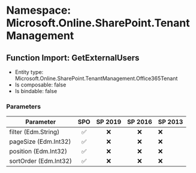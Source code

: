 # Namespace: Microsoft.Online.SharePoint.TenantManagement

## Function Import: GetExternalUsers

- Entity type: Microsoft.Online.SharePoint.TenantManagement.Office365Tenant
- Is composable: false
- Is bindable: false

### Parameters

Parameter | SPO | SP 2019 | SP 2016 | SP 2013
----------|:---:|:-------:|:-------:|:-------
filter (Edm.String) | ✅ | ❌ | ❌ | ❌
pageSize (Edm.Int32) | ✅ | ❌ | ❌ | ❌
position (Edm.Int32) | ✅ | ❌ | ❌ | ❌
sortOrder (Edm.Int32) | ✅ | ❌ | ❌ | ❌